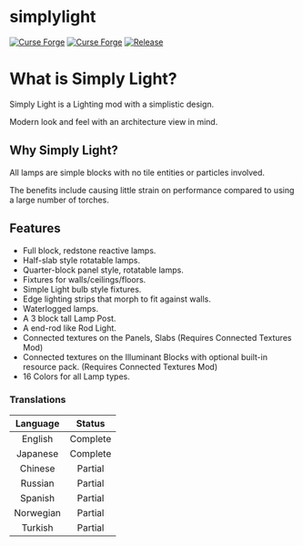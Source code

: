 # simplylight
[![Curse Forge](http://cf.way2muchnoise.eu/300331.svg)](https://minecraft.curseforge.com/projects/simply-light)
[![Curse Forge](http://cf.way2muchnoise.eu/versions/300331.svg)](https://minecraft.curseforge.com/projects/simply-light)
[![Release](https://github.com/Flanks255/simplylight/actions/workflows/release.yml/badge.svg?branch=master)](https://github.com/Flanks255/simplylight/actions/workflows/release.yml)

# What is Simply Light? 

Simply Light is a Lighting mod with a simplistic design.

Modern look and feel with an architecture view in mind.

## Why Simply Light?

All lamps are simple blocks with no tile entities or particles involved.

The benefits include causing little strain on performance compared to using a large number of torches.

## Features
- Full block, redstone reactive lamps.
- Half-slab style rotatable lamps.
- Quarter-block panel style, rotatable lamps.
- Fixtures for walls/ceilings/floors.
- Simple Light bulb style fixtures.
- Edge lighting strips that morph to fit against walls.
- Waterlogged lamps.
- A 3 block tall Lamp Post.
- A end-rod like Rod Light.
- Connected textures on the Panels, Slabs (Requires 
Connected Textures Mod)
- Connected textures on the Illuminant Blocks with optional built-in resource pack. (Requires
  Connected Textures Mod)
- 16 Colors for all Lamp types.


### Translations
| Language  |  Status  |
|:---------:|:--------:|
|  English  | Complete |
| Japanese  | Complete |
|  Chinese  | Partial  |
|  Russian  | Partial  |
|  Spanish  | Partial  |
| Norwegian | Partial  |
|  Turkish  | Partial  |